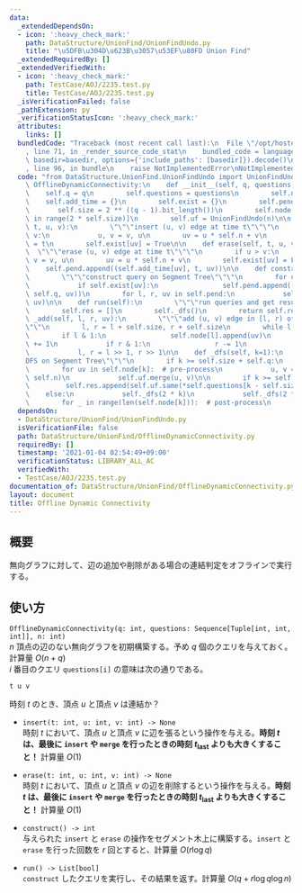 ```yaml
---
data:
  _extendedDependsOn:
  - icon: ':heavy_check_mark:'
    path: DataStructure/UnionFind/UnionFindUndo.py
    title: "\u5DFB\u304D\u623B\u3057\u53EF\u80FD Union Find"
  _extendedRequiredBy: []
  _extendedVerifiedWith:
  - icon: ':heavy_check_mark:'
    path: TestCase/AOJ/2235.test.py
    title: TestCase/AOJ/2235.test.py
  _isVerificationFailed: false
  _pathExtension: py
  _verificationStatusIcon: ':heavy_check_mark:'
  attributes:
    links: []
  bundledCode: "Traceback (most recent call last):\n  File \"/opt/hostedtoolcache/Python/3.10.6/x64/lib/python3.10/site-packages/onlinejudge_verify/documentation/build.py\"\
    , line 71, in _render_source_code_stat\n    bundled_code = language.bundle(stat.path,\
    \ basedir=basedir, options={'include_paths': [basedir]}).decode()\n  File \"/opt/hostedtoolcache/Python/3.10.6/x64/lib/python3.10/site-packages/onlinejudge_verify/languages/python.py\"\
    , line 96, in bundle\n    raise NotImplementedError\nNotImplementedError\n"
  code: "from DataStructure.UnionFind.UnionFindUndo import UnionFindUndo\n\n\nclass\
    \ OfflineDynamicConnectivity:\n    def __init__(self, q, questions, n):\n    \
    \    self.q = q\n        self.questions = questions\n        self.n = n\n    \
    \    self.add_time = {}\n        self.exist = {}\n        self.pend = []\n\n \
    \       self.size = 2 ** ((q - 1).bit_length())\n        self.node = [[] for _\
    \ in range(2 * self.size)]\n        self.uf = UnionFindUndo(n)\n\n    def insert(self,\
    \ t, u, v):\n        \"\"\"insert (u, v) edge at time t\"\"\"\n        if u >\
    \ v:\n            u, v = v, u\n        uv = u * self.n + v\n        self.add_time[uv]\
    \ = t\n        self.exist[uv] = True\n\n    def erase(self, t, u, v):\n      \
    \  \"\"\"erase (u, v) edge at time t\"\"\"\n        if u > v:\n            u,\
    \ v = v, u\n        uv = u * self.n + v\n        self.exist[uv] = False\n    \
    \    self.pend.append((self.add_time[uv], t, uv))\n\n    def construct(self):\n\
    \        \"\"\"construct query on Segment Tree\"\"\"\n        for uv in self.exist:\n\
    \            if self.exist[uv]:\n                self.pend.append((self.add_time[uv],\
    \ self.q, uv))\n        for l, r, uv in self.pend:\n            self._add(l, r,\
    \ uv)\n\n    def run(self):\n        \"\"\"run queries and get results\"\"\"\n\
    \        self.res = []\n        self._dfs()\n        return self.res\n\n    def\
    \ _add(self, l, r, uv):\n        \"\"\"add (u, v) edge in [l, r) of Segment Tree\"\
    \"\"\n        l, r = l + self.size, r + self.size\n        while l < r:\n    \
    \        if l & 1:\n                self.node[l].append(uv)\n                l\
    \ += 1\n            if r & 1:\n                r -= 1\n                self.node[r].append(uv)\n\
    \            l, r = l >> 1, r >> 1\n\n    def _dfs(self, k=1):\n        \"\"\"\
    DFS on Segment Tree\"\"\"\n        if k >= self.size + self.q:\n            return\n\
    \        for uv in self.node[k]:  # pre-process\n            u, v = divmod(uv,\
    \ self.n)\n            self.uf.merge(u, v)\n\n        if k >= self.size:\n   \
    \         self.res.append(self.uf.same(*self.questions[k - self.size]))\n    \
    \    else:\n            self._dfs(2 * k)\n            self._dfs(2 * k + 1)\n\n\
    \        for _ in range(len(self.node[k])):  # post-process\n            self.uf.undo()\n"
  dependsOn:
  - DataStructure/UnionFind/UnionFindUndo.py
  isVerificationFile: false
  path: DataStructure/UnionFind/OfflineDynamicConnectivity.py
  requiredBy: []
  timestamp: '2021-01-04 02:54:49+09:00'
  verificationStatus: LIBRARY_ALL_AC
  verifiedWith:
  - TestCase/AOJ/2235.test.py
documentation_of: DataStructure/UnionFind/OfflineDynamicConnectivity.py
layout: document
title: Offline Dynamic Connectivity
---
```


## 概要
無向グラフに対して、辺の追加や削除がある場合の連結判定をオフラインで実行する。

## 使い方
`OfflineDynamicConnectivity(q: int, questions: Sequence[Tuple[int, int, int]], n: int)`  
$n$ 頂点の辺のない無向グラフを初期構築する。予め $q$ 個のクエリを与えておく。計算量 $O(n + q)$  
$i$ 番目のクエリ `questions[i]` の意味は次の通りである。
```
t u v
```
時刻 $t$ のとき、頂点 $u$ と頂点 $v$ は連結か？

- `insert(t: int, u: int, v: int) -> None`  
時刻 $t$ において、頂点 $u$ と頂点 $v$ に辺を張るという操作を与える。**時刻 $t$ は、最後に `insert` や `merge` を行ったときの時刻 $t_{\mathrm{last}}$ よりも大きくすること！** 計算量 $O(1)$

- `erase(t: int, u: int, v: int) -> None`  
時刻 $t$ において、頂点 $u$ と頂点 $v$ の辺を削除するという操作を与える。**時刻 $t$ は、最後に `insert` や `merge` を行ったときの時刻 $t_{\mathrm{last}}$ よりも大きくすること！** 計算量 $O(1)$

- `construct() -> int`  
与えられた `insert` と `erase` の操作をセグメント木上に構築する。`insert` と `erase` を行った回数を $r$ 回とすると、計算量 $O(r \log q)$

- `run() -> List[bool]`  
`construct` したクエリを実行し、その結果を返す。計算量 $O(q + r\log q\log n)$
